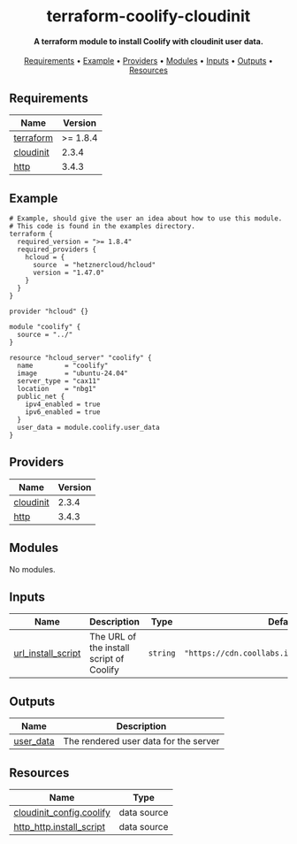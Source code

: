 <h1 align="center">
  terraform-coolify-cloudinit
  <br>
</h1>

<h4 align="center">A terraform module to install Coolify with cloudinit user data.</h4>

<p align="center">
  <a href="#requirements">Requirements</a> •
  <a href="#example">Example</a> •
  <a href="#providers">Providers</a> •
  <a href="#modules">Modules</a> •
  <a href="#inputs">Inputs</a> •
  <a href="#Outputs">Outputs</a> •
  <a href="#resources">Resources</a>
</p>

<!-- BEGIN_TF_DOCS -->
## Requirements

| Name | Version |
|------|---------|
| <a name="requirement_terraform"></a> [terraform](#requirement\_terraform) | >= 1.8.4 |
| <a name="requirement_cloudinit"></a> [cloudinit](#requirement\_cloudinit) | 2.3.4 |
| <a name="requirement_http"></a> [http](#requirement\_http) | 3.4.3 |

## Example

```hcl
# Example, should give the user an idea about how to use this module.
# This code is found in the examples directory.
terraform {
  required_version = ">= 1.8.4"
  required_providers {
    hcloud = {
      source  = "hetznercloud/hcloud"
      version = "1.47.0"
    }
  }
}

provider "hcloud" {}

module "coolify" {
  source = "../"
}

resource "hcloud_server" "coolify" {
  name        = "coolify"
  image       = "ubuntu-24.04"
  server_type = "cax11"
  location    = "nbg1"
  public_net {
    ipv4_enabled = true
    ipv6_enabled = true
  }
  user_data = module.coolify.user_data
}
```

## Providers

| Name | Version |
|------|---------|
| <a name="provider_cloudinit"></a> [cloudinit](#provider\_cloudinit) | 2.3.4 |
| <a name="provider_http"></a> [http](#provider\_http) | 3.4.3 |

## Modules

No modules.

## Inputs

| Name | Description | Type | Default | Required |
|------|-------------|------|---------|:--------:|
| <a name="input_url_install_script"></a> [url\_install\_script](#input\_url\_install\_script) | The URL of the install script of Coolify | `string` | `"https://cdn.coollabs.io/coolify/install.sh"` | no |

## Outputs

| Name | Description |
|------|-------------|
| <a name="output_user_data"></a> [user\_data](#output\_user\_data) | The rendered user data for the server |

## Resources

| Name | Type |
|------|------|
| [cloudinit_config.coolify](https://registry.terraform.io/providers/hashicorp/cloudinit/2.3.4/docs/data-sources/config) | data source |
| [http_http.install_script](https://registry.terraform.io/providers/hashicorp/http/3.4.3/docs/data-sources/http) | data source |
<!-- END_TF_DOCS -->